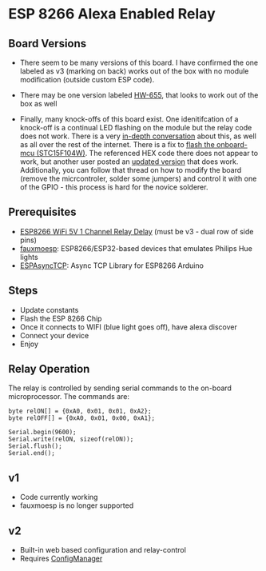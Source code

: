 # ESP 8266 Alexa Enabled Relay

## Board Versions

- There seem to be many versions of this board. I have confirmed the one labeled as v3 (marking on back) works
out of the box with no module modification (outside custom ESP code). 

- There may be one version labeled [HW-655](https://www.youtube.com/watch?v=D470BrL15wA), that looks to work out of the box as well

- Finally, many knock-offs of this board exist. One idenitifcation of a knock-off is a continual LED flashing on the module
but the relay code does not work. There is a very [in-depth conversation](https://www.esp8266.com/viewtopic.php?f=160&t=13164) about this, as well as all over the rest of the internet. There is a fix to [flash the onboard-mcu (STC15F104W)](https://www.esp8266.com/viewtopic.php?f=160&t=13164&start=68#p74262). The referenced HEX code there does not appear to work, but another user posted an [updated version](https://www.esp8266.com/viewtopic.php?f=160&t=13164&start=96#p81907) that does work. Additionally, you can follow that thread on how to modify the board (remove the micrcontroler, solder some jumpers) and control it with one of the GPIO - this process is hard for the novice solderer.


## Prerequisites

- [ESP8266 WiFi 5V 1 Channel Relay Delay](https://amzn.to/3ga0q2c) (must be v3 - dual row of side pins)
- [fauxmoesp](https://bitbucket.org/xoseperez/fauxmoesp/src/master/):  ESP8266/ESP32-based devices that emulates Philips Hue lights
- [ESPAsyncTCP](https://github.com/me-no-dev/ESPAsyncTCP): Async TCP Library for ESP8266 Arduino

## Steps

- Update constants 
- Flash the ESP 8266 Chip
- Once it connects to WIFI (blue light goes off), have alexa discover
- Connect your device
- Enjoy

## Relay Operation 

The relay is controlled by sending serial commands to the on-board microprocessor. The commands are:

```
byte relON[] = {0xA0, 0x01, 0x01, 0xA2}; 
byte relOFF[] = {0xA0, 0x01, 0x00, 0xA1};

Serial.begin(9600);
Serial.write(relON, sizeof(relON));
Serial.flush();
Serial.end();

```

## v1

- Code currently working
- fauxmoesp is no longer supported 

## v2

- Built-in web based configuration and relay-control
- Requires [ConfigManager](https://github.com/nrwiersma/ConfigManager)





